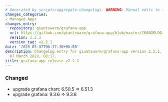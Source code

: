 ```yaml
---
# Generated by scripts/aggregate-changelogs. WARNING: Manual edits to this files will be overwritten.
changes_categories:
- Managed Apps
changes_entry:
  repository: giantswarm/grafana-app
  url: https://github.com/giantswarm/grafana-app/blob/master/CHANGELOG.md#221---2023-03-07
  version: 2.2.1
  version_tag: v2.2.1
date: '2023-03-07T08:17:30+00:00'
description: Changelog entry for giantswarm/grafana-app version 2.2.1, published on
  07 March 2023, 08:17.
title: grafana-app release v2.2.1
---
```


### Changed
- upgrade grafana chart: 6.50.5 => 6.51.3
- upgrade grafana: 9.3.6 => 9.3.8
